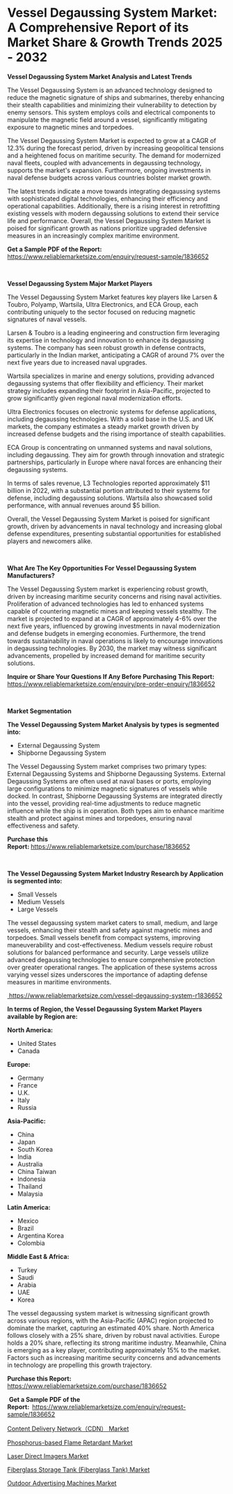<p><h1>Vessel Degaussing System Market: A Comprehensive Report of its Market Share & Growth Trends 2025 - 2032</h1></p><p><strong>Vessel Degaussing System Market Analysis and Latest Trends</strong></p>
<p><p>The Vessel Degaussing System is an advanced technology designed to reduce the magnetic signature of ships and submarines, thereby enhancing their stealth capabilities and minimizing their vulnerability to detection by enemy sensors. This system employs coils and electrical components to manipulate the magnetic field around a vessel, significantly mitigating exposure to magnetic mines and torpedoes.</p><p>The Vessel Degaussing System Market is expected to grow at a CAGR of 12.3% during the forecast period, driven by increasing geopolitical tensions and a heightened focus on maritime security. The demand for modernized naval fleets, coupled with advancements in degaussing technology, supports the market's expansion. Furthermore, ongoing investments in naval defense budgets across various countries bolster market growth. </p><p>The latest trends indicate a move towards integrating degaussing systems with sophisticated digital technologies, enhancing their efficiency and operational capabilities. Additionally, there is a rising interest in retrofitting existing vessels with modern degaussing solutions to extend their service life and performance. Overall, the Vessel Degaussing System Market is poised for significant growth as nations prioritize upgraded defensive measures in an increasingly complex maritime environment.</p></p>
<p><strong>Get a Sample PDF of the Report:&nbsp;</strong> <a href="https://www.reliablemarketsize.com/enquiry/request-sample/1836652?utm_campaign=1898&utm_medium=2&utm_source=Github&utm_content=ia&utm_term=26032025&utm_id=vessel-degaussing-system">https://www.reliablemarketsize.com/enquiry/request-sample/1836652</a></p>
<p>&nbsp;</p>
<p><strong>Vessel Degaussing System Major Market Players</strong></p>
<p><p>The Vessel Degaussing System Market features key players like Larsen & Toubro, Polyamp, Wartsila, Ultra Electronics, and ECA Group, each contributing uniquely to the sector focused on reducing magnetic signatures of naval vessels.</p><p>Larsen & Toubro is a leading engineering and construction firm leveraging its expertise in technology and innovation to enhance its degaussing systems. The company has seen robust growth in defense contracts, particularly in the Indian market, anticipating a CAGR of around 7% over the next five years due to increased naval upgrades.</p><p>Wartsila specializes in marine and energy solutions, providing advanced degaussing systems that offer flexibility and efficiency. Their market strategy includes expanding their footprint in Asia-Pacific, projected to grow significantly given regional naval modernization efforts.</p><p>Ultra Electronics focuses on electronic systems for defense applications, including degaussing technologies. With a solid base in the U.S. and UK markets, the company estimates a steady market growth driven by increased defense budgets and the rising importance of stealth capabilities.</p><p>ECA Group is concentrating on unmanned systems and naval solutions, including degaussing. They aim for growth through innovation and strategic partnerships, particularly in Europe where naval forces are enhancing their degaussing systems.</p><p>In terms of sales revenue, L3 Technologies reported approximately $11 billion in 2022, with a substantial portion attributed to their systems for defense, including degaussing solutions. Wartsila also showcased solid performance, with annual revenues around $5 billion.</p><p>Overall, the Vessel Degaussing System Market is poised for significant growth, driven by advancements in naval technology and increasing global defense expenditures, presenting substantial opportunities for established players and newcomers alike.</p></p>
<p>&nbsp;</p>
<p><strong>What Are The Key Opportunities For Vessel Degaussing System Manufacturers?</strong></p>
<p><p>The Vessel Degaussing System market is experiencing robust growth, driven by increasing maritime security concerns and rising naval activities. Proliferation of advanced technologies has led to enhanced systems capable of countering magnetic mines and keeping vessels stealthy. The market is projected to expand at a CAGR of approximately 4-6% over the next five years, influenced by growing investments in naval modernization and defense budgets in emerging economies. Furthermore, the trend towards sustainability in naval operations is likely to encourage innovations in degaussing technologies. By 2030, the market may witness significant advancements, propelled by increased demand for maritime security solutions.</p></p>
<p><strong>Inquire or Share Your Questions If Any Before Purchasing This Report:</strong> <a href="https://www.reliablemarketsize.com/enquiry/pre-order-enquiry/1836652?utm_campaign=1898&utm_medium=2&utm_source=Github&utm_content=ia&utm_term=26032025&utm_id=vessel-degaussing-system">https://www.reliablemarketsize.com/enquiry/pre-order-enquiry/1836652</a></p>
<p>&nbsp;</p>
<p><strong>Market Segmentation</strong></p>
<p><strong>The Vessel Degaussing System Market Analysis by types is segmented into:</strong></p>
<p><ul><li>External Degaussing System</li><li>Shipborne Degaussing System</li></ul></p>
<p><p>The Vessel Degaussing System market comprises two primary types: External Degaussing Systems and Shipborne Degaussing Systems. External Degaussing Systems are often used at naval bases or ports, employing large configurations to minimize magnetic signatures of vessels while docked. In contrast, Shipborne Degaussing Systems are integrated directly into the vessel, providing real-time adjustments to reduce magnetic influence while the ship is in operation. Both types aim to enhance maritime stealth and protect against mines and torpedoes, ensuring naval effectiveness and safety.</p></p>
<p><strong>Purchase this Report:&nbsp;</strong><a href="https://www.reliablemarketsize.com/purchase/1836652?utm_campaign=1898&utm_medium=2&utm_source=Github&utm_content=ia&utm_term=26032025&utm_id=vessel-degaussing-system">https://www.reliablemarketsize.com/purchase/1836652</a></p>
<p>&nbsp;</p>
<p><strong>The Vessel Degaussing System Market Industry Research by Application is segmented into:</strong></p>
<p><ul><li>Small Vessels</li><li>Medium Vessels</li><li>Large Vessels</li></ul></p>
<p><p>The vessel degaussing system market caters to small, medium, and large vessels, enhancing their stealth and safety against magnetic mines and torpedoes. Small vessels benefit from compact systems, improving maneuverability and cost-effectiveness. Medium vessels require robust solutions for balanced performance and security. Large vessels utilize advanced degaussing technologies to ensure comprehensive protection over greater operational ranges. The application of these systems across varying vessel sizes underscores the importance of adapting defense measures in maritime environments.</p></p>
<p><a href="https://www.reliablemarketsize.com/vessel-degaussing-system-r1836652?utm_campaign=1898&utm_medium=2&utm_source=Github&utm_content=ia&utm_term=26032025&utm_id=vessel-degaussing-system">&nbsp;https://www.reliablemarketsize.com/vessel-degaussing-system-r1836652</a></p>
<p><strong>In terms of Region, the Vessel Degaussing System Market Players available by Region are:</strong></p>
<p>
    <p> <strong> North America: </strong>
        <ul>
            <li>United States</li>
            <li>Canada</li>
        </ul>
        </p> 
    <p> <strong> Europe: </strong>
        <ul>
            <li>Germany</li>
            <li>France</li>
            <li>U.K.</li>
            <li>Italy</li>
            <li>Russia</li>
        </ul>
        </p> 
    <p> <strong> Asia-Pacific: </strong>
        <ul>
            <li>China</li>
            <li>Japan</li>
            <li>South Korea</li>
            <li>India</li>
            <li>Australia</li>
            <li>China Taiwan</li>
            <li>Indonesia</li>
            <li>Thailand</li>
            <li>Malaysia</li>
        </ul>
        </p> 
    <p> <strong> Latin America: </strong>
        <ul>
            <li>Mexico</li>
            <li>Brazil</li>
            <li>Argentina Korea</li>
            <li>Colombia</li>
        </ul>
        </p> 
    <p> <strong> Middle East & Africa: </strong>
        <ul>
            <li>Turkey</li>
            <li>Saudi</li>
            <li>Arabia</li>
            <li>UAE</li>
            <li>Korea</li>
        </ul>
    </p>
    </p>
<p><p>The vessel degaussing system market is witnessing significant growth across various regions, with the Asia-Pacific (APAC) region projected to dominate the market, capturing an estimated 40% share. North America follows closely with a 25% share, driven by robust naval activities. Europe holds a 20% share, reflecting its strong maritime industry. Meanwhile, China is emerging as a key player, contributing approximately 15% to the market. Factors such as increasing maritime security concerns and advancements in technology are propelling this growth trajectory.</p></p>
<p><strong>Purchase this Report: </strong><a href="https://www.reliablemarketsize.com/purchase/1836652?utm_campaign=1898&utm_medium=2&utm_source=Github&utm_content=ia&utm_term=26032025&utm_id=vessel-degaussing-system">https://www.reliablemarketsize.com/purchase/1836652</a></p>
<p>&nbsp;<strong>Get a Sample PDF of the Report:&nbsp;&nbsp;</strong><a href="https://www.reliablemarketsize.com/enquiry/request-sample/1836652?utm_campaign=1898&utm_medium=2&utm_source=Github&utm_content=ia&utm_term=26032025&utm_id=vessel-degaussing-system">https://www.reliablemarketsize.com/enquiry/request-sample/1836652</a></p>
<p><strong></strong></p>
<p><p><a href="https://github.com/felishtimoti/Market-Research-Report-List-1/blob/main/content-delivery-networkcdn-market.md?utm_campaign=1898&utm_medium=2&utm_source=Github&utm_content=ia&utm_term=26032025&utm_id=vessel-degaussing-system">Content Delivery Network（CDN） Market</a></p><p><a href="https://github.com/peggiputra7o/Market-Research-Report-List-1/blob/main/phosphorus-based-flame-retardant-market.md?utm_campaign=1898&utm_medium=2&utm_source=Github&utm_content=ia&utm_term=26032025&utm_id=vessel-degaussing-system">Phosphorus-based Flame Retardant Market</a></p><p><a href="https://github.com/muhjanaidu/Market-Research-Report-List-1/blob/main/laser-direct-imagers-market.md?utm_campaign=1898&utm_medium=2&utm_source=Github&utm_content=ia&utm_term=26032025&utm_id=vessel-degaussing-system">Laser Direct Imagers Market</a></p><p><a href="https://github.com/tafuaraasswn/Market-Research-Report-List-1/blob/main/fiberglass-storage-tank-fiberglass-tank-market.md?utm_campaign=1898&utm_medium=2&utm_source=Github&utm_content=ia&utm_term=26032025&utm_id=vessel-degaussing-system">Fiberglass Storage Tank (Fiberglass Tank) Market</a></p><p><a href="https://github.com/lestymbango/Market-Research-Report-List-1/blob/main/outdoor-advertising-machines-market.md?utm_campaign=1898&utm_medium=2&utm_source=Github&utm_content=ia&utm_term=26032025&utm_id=vessel-degaussing-system">Outdoor Advertising Machines Market</a></p></p>